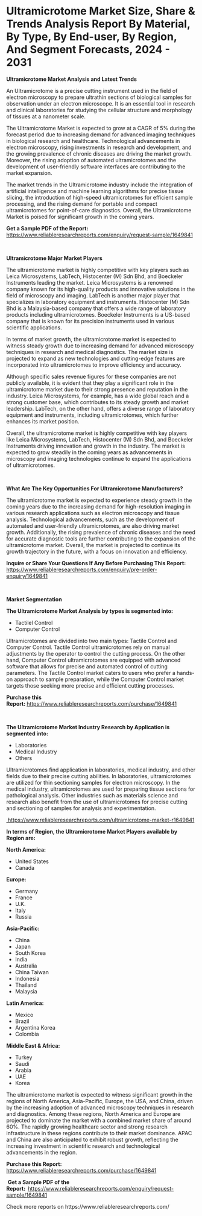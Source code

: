 <p><h1>Ultramicrotome Market Size, Share & Trends Analysis Report By Material, By Type, By End-user, By Region, And Segment Forecasts, 2024 - 2031</h1></p><p><strong>Ultramicrotome Market Analysis and Latest Trends</strong></p>
<p><p>An Ultramicrotome is a precise cutting instrument used in the field of electron microscopy to prepare ultrathin sections of biological samples for observation under an electron microscope. It is an essential tool in research and clinical laboratories for studying the cellular structure and morphology of tissues at a nanometer scale.</p><p>The Ultramicrotome Market is expected to grow at a CAGR of 5% during the forecast period due to increasing demand for advanced imaging techniques in biological research and healthcare. Technological advancements in electron microscopy, rising investments in research and development, and the growing prevalence of chronic diseases are driving the market growth. Moreover, the rising adoption of automated ultramicrotomes and the development of user-friendly software interfaces are contributing to the market expansion.</p><p>The market trends in the Ultramicrotome industry include the integration of artificial intelligence and machine learning algorithms for precise tissue slicing, the introduction of high-speed ultramicrotomes for efficient sample processing, and the rising demand for portable and compact ultramicrotomes for point-of-care diagnostics. Overall, the Ultramicrotome Market is poised for significant growth in the coming years.</p></p>
<p><strong>Get a Sample PDF of the Report:&nbsp;</strong> <a href="https://www.reliableresearchreports.com/enquiry/request-sample/1649841">https://www.reliableresearchreports.com/enquiry/request-sample/1649841</a></p>
<p>&nbsp;</p>
<p><strong>Ultramicrotome Major Market Players</strong></p>
<p><p>The ultramicrotome market is highly competitive with key players such as Leica Microsystems, LabTech, Histocenter (M) Sdn Bhd, and Boeckeler Instruments leading the market. Leica Microsystems is a renowned company known for its high-quality products and innovative solutions in the field of microscopy and imaging. LabTech is another major player that specializes in laboratory equipment and instruments. Histocenter (M) Sdn Bhd is a Malaysia-based company that offers a wide range of laboratory products including ultramicrotomes. Boeckeler Instruments is a US-based company that is known for its precision instruments used in various scientific applications.</p><p>In terms of market growth, the ultramicrotome market is expected to witness steady growth due to increasing demand for advanced microscopy techniques in research and medical diagnostics. The market size is projected to expand as new technologies and cutting-edge features are incorporated into ultramicrotomes to improve efficiency and accuracy.</p><p>Although specific sales revenue figures for these companies are not publicly available, it is evident that they play a significant role in the ultramicrotome market due to their strong presence and reputation in the industry. Leica Microsystems, for example, has a wide global reach and a strong customer base, which contributes to its steady growth and market leadership. LabTech, on the other hand, offers a diverse range of laboratory equipment and instruments, including ultramicrotomes, which further enhances its market position.</p><p>Overall, the ultramicrotome market is highly competitive with key players like Leica Microsystems, LabTech, Histocenter (M) Sdn Bhd, and Boeckeler Instruments driving innovation and growth in the industry. The market is expected to grow steadily in the coming years as advancements in microscopy and imaging technologies continue to expand the applications of ultramicrotomes.</p></p>
<p>&nbsp;</p>
<p><strong>What Are The Key Opportunities For Ultramicrotome Manufacturers?</strong></p>
<p><p>The ultramicrotome market is expected to experience steady growth in the coming years due to the increasing demand for high-resolution imaging in various research applications such as electron microscopy and tissue analysis. Technological advancements, such as the development of automated and user-friendly ultramicrotomes, are also driving market growth. Additionally, the rising prevalence of chronic diseases and the need for accurate diagnostic tools are further contributing to the expansion of the ultramicrotome market. Overall, the market is projected to continue its growth trajectory in the future, with a focus on innovation and efficiency.</p></p>
<p><strong>Inquire or Share Your Questions If Any Before Purchasing This Report:</strong> <a href="https://www.reliableresearchreports.com/enquiry/pre-order-enquiry/1649841">https://www.reliableresearchreports.com/enquiry/pre-order-enquiry/1649841</a></p>
<p>&nbsp;</p>
<p><strong>Market Segmentation</strong></p>
<p><strong>The Ultramicrotome Market Analysis by types is segmented into:</strong></p>
<p><ul><li>Tactilel Control</li><li>Computer Control</li></ul></p>
<p><p>Ultramicrotomes are divided into two main types: Tactile Control and Computer Control. Tactile Control ultramicrotomes rely on manual adjustments by the operator to control the cutting process. On the other hand, Computer Control ultramicrotomes are equipped with advanced software that allows for precise and automated control of cutting parameters. The Tactile Control market caters to users who prefer a hands-on approach to sample preparation, while the Computer Control market targets those seeking more precise and efficient cutting processes.</p></p>
<p><strong>Purchase this Report:&nbsp;</strong><a href="https://www.reliableresearchreports.com/purchase/1649841">https://www.reliableresearchreports.com/purchase/1649841</a></p>
<p>&nbsp;</p>
<p><strong>The Ultramicrotome Market Industry Research by Application is segmented into:</strong></p>
<p><ul><li>Laboratories</li><li>Medical Industry</li><li>Others</li></ul></p>
<p><p>Ultramicrotomes find application in laboratories, medical industry, and other fields due to their precise cutting abilities. In laboratories, ultramicrotomes are utilized for thin sectioning samples for electron microscopy. In the medical industry, ultramicrotomes are used for preparing tissue sections for pathological analysis. Other industries such as materials science and research also benefit from the use of ultramicrotomes for precise cutting and sectioning of samples for analysis and experimentation.</p></p>
<p><a href="https://www.reliableresearchreports.com/ultramicrotome-market-r1649841">&nbsp;https://www.reliableresearchreports.com/ultramicrotome-market-r1649841</a></p>
<p><strong>In terms of Region, the Ultramicrotome Market Players available by Region are:</strong></p>
<p>
    <p> <strong> North America: </strong>
        <ul>
            <li>United States</li>
            <li>Canada</li>
        </ul>
        </p> 
    <p> <strong> Europe: </strong>
        <ul>
            <li>Germany</li>
            <li>France</li>
            <li>U.K.</li>
            <li>Italy</li>
            <li>Russia</li>
        </ul>
        </p> 
    <p> <strong> Asia-Pacific: </strong>
        <ul>
            <li>China</li>
            <li>Japan</li>
            <li>South Korea</li>
            <li>India</li>
            <li>Australia</li>
            <li>China Taiwan</li>
            <li>Indonesia</li>
            <li>Thailand</li>
            <li>Malaysia</li>
        </ul>
        </p> 
    <p> <strong> Latin America: </strong>
        <ul>
            <li>Mexico</li>
            <li>Brazil</li>
            <li>Argentina Korea</li>
            <li>Colombia</li>
        </ul>
        </p> 
    <p> <strong> Middle East & Africa: </strong>
        <ul>
            <li>Turkey</li>
            <li>Saudi</li>
            <li>Arabia</li>
            <li>UAE</li>
            <li>Korea</li>
        </ul>
    </p>
    </p>
<p><p>The ultramicrotome market is expected to witness significant growth in the regions of North America, Asia-Pacific, Europe, the USA, and China, driven by the increasing adoption of advanced microscopy techniques in research and diagnostics. Among these regions, North America and Europe are projected to dominate the market with a combined market share of around 60%. The rapidly growing healthcare sector and strong research infrastructure in these regions contribute to their market dominance. APAC and China are also anticipated to exhibit robust growth, reflecting the increasing investment in scientific research and technological advancements in the region.</p></p>
<p><strong>Purchase this Report: </strong><a href="https://www.reliableresearchreports.com/purchase/1649841">https://www.reliableresearchreports.com/purchase/1649841</a></p>
<p>&nbsp;<strong>Get a Sample PDF of the Report:&nbsp;&nbsp;</strong><a href="https://www.reliableresearchreports.com/enquiry/request-sample/1649841">https://www.reliableresearchreports.com/enquiry/request-sample/1649841</a></p>
<p><strong></strong></p>
<p>Check more reports on https://www.reliableresearchreports.com/</p>